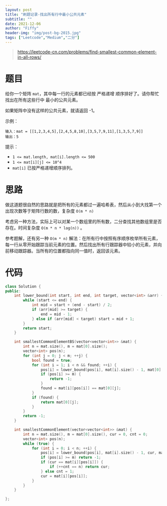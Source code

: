 ```yaml
---
layout: post
title: "刷题记录-找出所有行中最小公共元素"
subtitle: ""
date: 2021-12-06
author: "Fiffy"
header-img: "img/post-bg-2015.jpg"
tags: ["Leetcode","Medium","二分"]
---
```


> https://leetcode-cn.com/problems/find-smallest-common-element-in-all-rows/

# 题目

给你一个矩阵 `mat`，其中每一行的元素都已经按 严格递增 顺序排好了。请你帮忙找出在所有这些行中 最小的公共元素。

如果矩阵中没有这样的公共元素，就请返回 -1。

 

示例：

```
输入：mat = [[1,2,3,4,5],[2,4,5,8,10],[3,5,7,9,11],[1,3,5,7,9]]
输出：5
```


提示：

- `1 <= mat.length, mat[i].length <= 500`
- `1 <= mat[i][j] <= 10^4`
- `mat[i]` 已按严格递增顺序排列。

# 思路

做这道题很自然的思路就是把所有的元素都过一遍哈希表，然后从小到大找第一个出现次数等于矩阵行数的数，复杂度 `O(m * n)`

考虑另一种方法，实际上可以对某一个数组里的所有数，二分查找其他数组里是否存在。时间复杂度 `O(m * n * log(n))` 。

参考题解，还有另一种 `O(m * n)` 解法：在所有行中按照有序顺序枚举所有元素，每一行从零开始跟踪当前元素的位置。然后找出所有行跟踪器中较小的元素，并向前移动跟踪器。当所有的位置都指向同一值时，返回该元素。

# 代码

```c++
class Solution {
public:
    int lower_bound(int start, int end, int target, vector<int> &arr) {
        while (start <= end) {
            int mid = start + (end - start) / 2;
            if (arr[mid] >= target) {
                end = mid - 1;
            } else if (arr[mid] < target) start = mid + 1;
        }
        return start;
    }

    int smallestCommonElementBS(vector<vector<int>> &mat) {
        int n = mat.size(), m = mat[0].size();
        vector<int> pos(n);
        for (int j = 0; j < m; ++j) {
            bool found = true;
            for (int i = 1; i < n && found; ++i) {
                pos[i] = lower_bound(pos[i], mat[i].size() - 1, mat[0][j], mat[i]);
                if (pos[i] >= m) {
                    return -1;
                }
                found = mat[i][pos[i]] == mat[0][j];
            }
            if (found) {
                return mat[0][j];
            }
        }
        return -1;
    }

    int smallestCommonElement(vector<vector<int>> &mat) {
        int n = mat.size(), m = mat[0].size(), cur = 0, cnt = 0;
        vector<int> pos(n);
        while (true) {
            for (int i = 0; i < n; ++i) {
                pos[i] = lower_bound(pos[i], mat[i].size() - 1, cur, mat[i]);
                if (pos[i] >= m) return -1;
                if (cur == mat[i][pos[i]]) {
                    if (++cnt == n) return cur;
                } else cnt = 1;
                cur = mat[i][pos[i]];
            }
        }
    }

};
```

